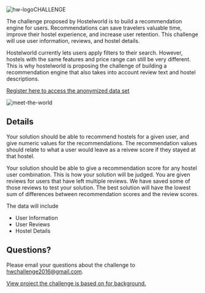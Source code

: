 ![hw-logo](http://cs.wubook.net/hc/en-us/article_attachments/201676001/Horizontal-logo-Orange.png)CHALLENGE

The challenge proposed by Hostelworld is to build a recommendation engine for users. Recommendations can save travelers valuable time, improve their hostel experience, and increase user retention. This challenge will use user information, reviews, and hostel details.

Hostelworld currently lets users apply filters to their search. However, hostels with the same features and price range can still be very different. This is why hostelworld is proposing the challenge of building a recommendation engine that also takes into account review text and hostel descriptions.

[Register here to access the anonymized data set](https://ti.to/hackathon-conference/travel-meets-big-data/)

![meet-the-world](http://www.hirum.com.au/wp-content/uploads/2015/11/meet-the-world.png)

## Details
Your solution should be able to recommend hostels for a given user, and give numeric values for the recommendations. The recommendation values should relate to what a user would leave as a reivew score if they stayed at that hostel. 

Your solution should be able to give a recommendation score for any hostel user combination. This is how your solution will be judged. You are given reviews for users that have left multiple reviews. We have saved some of those reviews to test your solution. The best solution will have the lowest sum of differences between recommendation scores and the review scores.

The data will include
-	User Information
-	User Reviews 
-	Hostel Details  

## Questions?
 Please email your questions about the challenge to hwchallenge2016@gmail.com.
 
 [View project the challenge is based on for background.](https://caitlinmowdy.github.io/)
